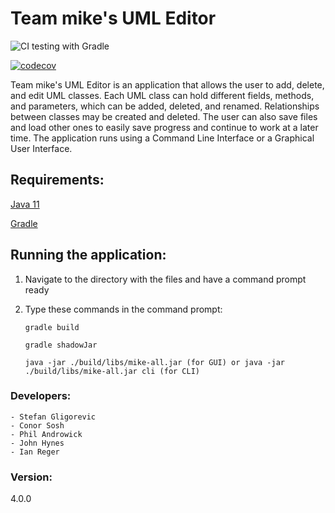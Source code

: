 # Team mike's UML Editor

![CI testing with Gradle](https://github.com/mucsci-students/2020fa-420-mike/workflows/CI%20testing%20with%20Gradle/badge.svg?branch=develop)

[![codecov](https://codecov.io/gh/mucsci-students/2020fa-420-mike/branch/develop/graph/badge.svg)](https://codecov.io/gh/mucsci-students/2020fa-420-mike)

Team mike's UML Editor is an application that allows the user to add, delete, and edit UML
classes. Each UML class can hold different fields, methods, and parameters, which can be added, deleted,
and renamed. Relationships between classes may be created and deleted. The user can also 
save files and load other ones to easily save progress and continue to work at a 
later time. The application runs using a Command Line Interface or a Graphical User Interface.

## Requirements:

[Java 11](https://www.oracle.com/java/technologies/javase-jdk11-downloads.html)

[Gradle](https://gradle.org/install/)

## Running the application:

1. Navigate to the directory with the files and have a command prompt ready
2. Type these commands in the command prompt:

   ```gradle build```

   ```gradle shadowJar```

   ```java -jar ./build/libs/mike-all.jar (for GUI) or java -jar ./build/libs/mike-all.jar cli (for CLI)```

### Developers:
    - Stefan Gligorevic
    - Conor Sosh
    - Phil Androwick
    - John Hynes
    - Ian Reger

### Version:

4.0.0
